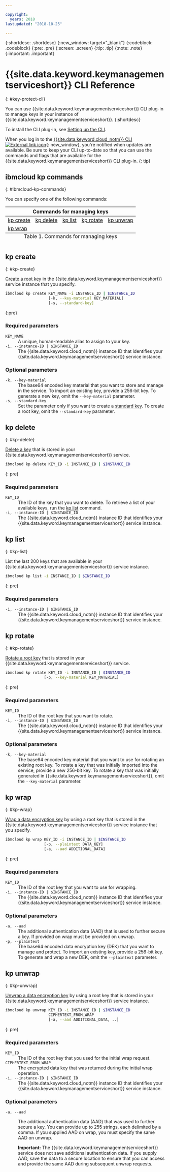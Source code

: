 ```yaml
---

copyright:
  years: 2018
lastupdated: "2018-10-25"

---
```


{:shortdesc: .shortdesc}
{:new_window: target="_blank"}
{:codeblock: .codeblock}
{:pre: .pre}
{:screen: .screen}
{:tip: .tip}
{:note: .note}
{:important: .important}

# {{site.data.keyword.keymanagementserviceshort}} CLI Reference
{: #key-protect-cli}

You can use {{site.data.keyword.keymanagementserviceshort}} CLI plug-in to manage keys in your instance of {{site.data.keyword.keymanagementserviceshort}}.
{:shortdesc}

To install the CLI plug-in, see [Setting up the CLI](/docs/services/key-protect/set-up-cli.html). 

When you log in to the [{{site.data.keyword.cloud_notm}} CLI ![External link icon](../../icons/launch-glyph.svg "External link icon")](/docs/cli/index.html#overview){: new_window}, you're notified when updates are available. Be sure to keep your CLI up-to-date so that you can use the commands and flags that are available for the {{site.data.keyword.keymanagementserviceshort}} CLI plug-in.
{: tip}

## ibmcloud kp commands
{: #ibmcloud-kp-commands}

You can specify one of the following commands:

<table summary="Commands for managing keys" 
    <thead>
        <th colspan="5">Commands for managing keys</th>
    </thead>
    <tbody>
        <tr>
            <td><a href="#kp-create">kp create</a></td>
            <td><a href="#kp-delete">kp delete</a></td>
            <td><a href="#kp-list">kp list</a></td>
            <td><a href="#kp-rotate">kp rotate</a></td>
            <td><a href="#kp-unwrap">kp unwrap</a></td>
        </tr>
        <tr>
            <td><a href="#kp-wrap">kp wrap</a></td>
            <td></td>
            <td></td>
            <td></td>
            <td></td>
        </tr>
    </tbody>
    <caption style="caption-side:bottom;">Table 1. Commands for managing keys</caption> 
 </table>

## kp create
{: #kp-create}

[Create a root key](/docs/services/key-protect/create-root-keys.html) in the {{site.data.keyword.keymanagementserviceshort}} service instance that you specify. 

```sh
ibmcloud kp create KEY_NAME -i INSTANCE_ID | $INSTANCE_ID
                   [-k, --key-material KEY_MATERIAL] 
                   [-s, --standard-key]
```
{:pre}

### Required parameters

<dl>
    <dt><code>KEY_NAME</code></dt>
        <dd>A unique, human-readable alias to assign to your key.</dd>
    <dt><code>-i, --instance-ID | $INSTANCE_ID</code></dt>
        <dd>The {{site.data.keyword.cloud_notm}} instance ID that identifies your {{site.data.keyword.keymanagementserviceshort}} service instance.</dd>
</dl>

### Optional parameters

<dl>
    <dt><code>-k, --key-material</code></dt>
        <dd>The base64 encoded key material that you want to store and manage in the service. To import an existing key, provide a 256-bit key. To generate a new key, omit the <code>--key-material</code> parameter.</dd>
    <dt><code>-s, --standard-key</code></dt>
        <dd>Set the parameter only if you want to create a <a href="/docs/services/key-protect/concepts/envelope-encryption.html#key-types">standard key</a>. To create a root key, omit the <code>--standard-key</code> parameter.</dd>
</dl>

## kp delete
{: #kp-delete}

[Delete a key](/docs/services/key-protect/delete-keys.html) that is stored in your {{site.data.keyword.keymanagementserviceshort}} service.

```sh
ibmcloud kp delete KEY_ID -i INSTANCE_ID | $INSTANCE_ID
```
{: pre}

### Required parameters

<dl>
   <dt><code>KEY_ID</code></dt>
   <dd>The ID of the key that you want to delete. To retrieve a list of your available keys, run the <a href="#kp-list">kp list</a> command.</dd>
    <dt><code>-i, --instance-ID | $INSTANCE_ID</code></dt>
        <dd>The {{site.data.keyword.cloud_notm}} instance ID that identifies your {{site.data.keyword.keymanagementserviceshort}} service instance.</dd>
</dl>

## kp list
{: #kp-list}

List the last 200 keys that are available in your {{site.data.keyword.keymanagementserviceshort}} service instance.

```sh
ibmcloud kp list -i INSTANCE_ID | $INSTANCE_ID
```
{: pre}

### Required parameters

<dl>
    <dt><code>-i, --instance-ID | $INSTANCE_ID</code></dt>
        <dd>The {{site.data.keyword.cloud_notm}} instance ID that identifies your {{site.data.keyword.keymanagementserviceshort}} service instance.</dd>
</dl>

## kp rotate
{: #kp-rotate}

[Rotate a root key](/docs/services/key-protect/wrap-keys.html) that is stored in your {{site.data.keyword.keymanagementserviceshort}} service.

```sh
ibmcloud kp rotate KEY_ID -i INSTANCE_ID | $INSTANCE_ID
                 [-p, --key-material KEY_MATERIAL] 
```
{: pre}

### Required parameters

<dl>
    <dt><code>KEY_ID</code></dt>
        <dd>The ID of the root key that you want to rotate.</dd>
    <dt><code>-i, --instance-ID | $INSTANCE_ID</code></dt>
        <dd>The {{site.data.keyword.cloud_notm}} instance ID that identifies your {{site.data.keyword.keymanagementserviceshort}} service instance.</dd>
</dl>

### Optional parameters

<dl>
    <dt><code>-k, --key-material</code></dt>
        <dd>The base64 encoded key material that you want to use for rotating an existing root key. To rotate a key that was initially imported into the service, provide a new 256-bit key. To rotate a key that was initially generated in {{site.data.keyword.keymanagementserviceshort}}, omit the <code>--key-material</code> parameter.</dd>
</dl>

## kp wrap
{: #kp-wrap}

[Wrap a data encryption key](/docs/services/key-protect/wrap-keys.html) by using a root key that is stored in the {{site.data.keyword.keymanagementserviceshort}} service instance that you specify.

```sh
ibmcloud kp wrap KEY_ID -i INSTANCE_ID | $INSTANCE_ID
                 [-p, --plaintext DATA_KEY] 
                 [-a, --aad ADDITIONAL_DATA]
```
{: pre}


### Required parameters

<dl>
    <dt><code>KEY_ID</code></dt>
        <dd>The ID of the root key that you want to use for wrapping.</dd>
    <dt><code>-i, --instance-ID | $INSTANCE_ID</code></dt>
        <dd>The {{site.data.keyword.cloud_notm}} instance ID that identifies your {{site.data.keyword.keymanagementserviceshort}} service instance.</dd>
</dl>

### Optional parameters

<dl>
    <dt><code>-a, --aad</code></dt>
        <dd>The additional authentication data (AAD) that is used to further secure a key. If provided on wrap must be provided on unwrap.</dd>
    <dt><code>-p, --plaintext</code></dt>
        <dd>The base64 encoded data encryption key (DEK) that you want to manage and protect. To import an existing key, provide a 256-bit key. To generate and wrap a new DEK, omit the <code>--plaintext</code> parameter.</dd>
</dl>

## kp unwrap
{: #kp-unwrap}

[Unwrap a data encryption key](/docs/services/key-protect/unwrap-keys.html) by using a root key that is stored in your {{site.data.keyword.keymanagementserviceshort}} service instance.

```sh
ibmcloud kp unwrap KEY_ID -i INSTANCE_ID | $INSTANCE_ID 
                   CIPHERTEXT_FROM_WRAP
                   [-a, --aad ADDITIONAL_DATA, ..]
```
{: pre}

### Required parameters

<dl>
    <dt><code>KEY_ID</code></dt>
        <dd>The ID of the root key that you used for the initial wrap request.</dd>
    <dt><code>CIPHERTEXT_FROM_WRAP</code></dt>
        <dd>The encrypted data key that was returned during the initial wrap operation.</dd>
    <dt><code>-i, --instance-ID | $INSTANCE_ID</code></dt>
        <dd>The {{site.data.keyword.cloud_notm}} instance ID that identifies your {{site.data.keyword.keymanagementserviceshort}} service instance.</dd>
</dl>

### Optional parameters

<dl>
    <dt><code>-a, --aad</code></dt>
        <dd><p>The additional authentication data (AAD) that was used to further secure a key. You can provide up to 255 strings, each delimited by a comma. If you supplied AAD on wrap, you must specify the same AAD on unwrap.</p><p><b>Important:</b> The {{site.data.keyword.keymanagementserviceshort}} service does not save additional authentication data. If you supply AAD, save the data to a secure location to ensure that you can access and provide the same AAD during subsequent unwrap requests.</p></dd>
</dl>